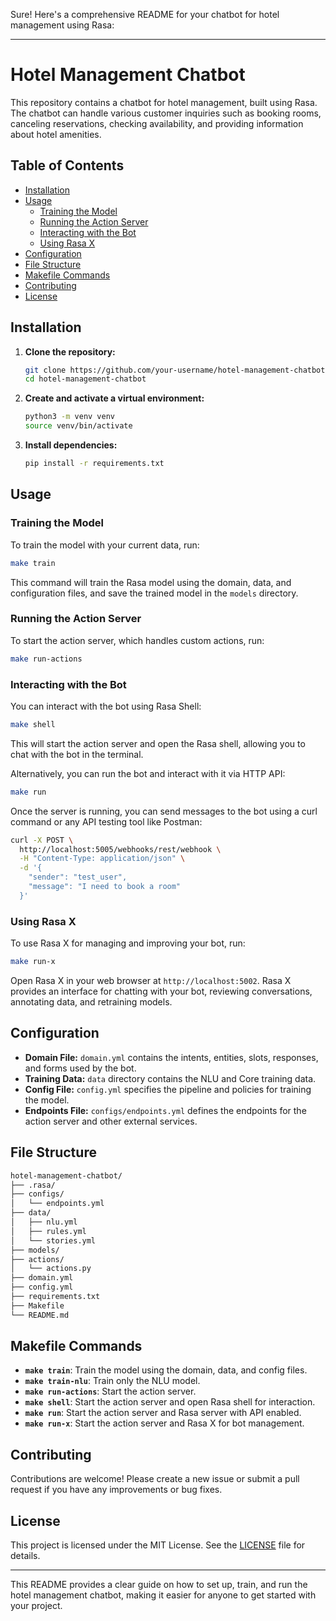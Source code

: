Sure! Here's a comprehensive README for your chatbot for hotel management using Rasa:

---

# Hotel Management Chatbot

This repository contains a chatbot for hotel management, built using Rasa. The chatbot can handle various customer inquiries such as booking rooms, canceling reservations, checking availability, and providing information about hotel amenities.

## Table of Contents

- [Installation](#installation)
- [Usage](#usage)
  - [Training the Model](#training-the-model)
  - [Running the Action Server](#running-the-action-server)
  - [Interacting with the Bot](#interacting-with-the-bot)
  - [Using Rasa X](#using-rasa-x)
- [Configuration](#configuration)
- [File Structure](#file-structure)
- [Makefile Commands](#makefile-commands)
- [Contributing](#contributing)
- [License](#license)

## Installation

1. **Clone the repository:**

   ```sh
   git clone https://github.com/your-username/hotel-management-chatbot.git
   cd hotel-management-chatbot
   ```

2. **Create and activate a virtual environment:**

   ```sh
   python3 -m venv venv
   source venv/bin/activate
   ```

3. **Install dependencies:**
   ```sh
   pip install -r requirements.txt
   ```

## Usage

### Training the Model

To train the model with your current data, run:

```sh
make train
```

This command will train the Rasa model using the domain, data, and configuration files, and save the trained model in the `models` directory.

### Running the Action Server

To start the action server, which handles custom actions, run:

```sh
make run-actions
```

### Interacting with the Bot

You can interact with the bot using Rasa Shell:

```sh
make shell
```

This will start the action server and open the Rasa shell, allowing you to chat with the bot in the terminal.

Alternatively, you can run the bot and interact with it via HTTP API:

```sh
make run
```

Once the server is running, you can send messages to the bot using a curl command or any API testing tool like Postman:

```sh
curl -X POST \
  http://localhost:5005/webhooks/rest/webhook \
  -H "Content-Type: application/json" \
  -d '{
    "sender": "test_user",
    "message": "I need to book a room"
  }'
```

### Using Rasa X

To use Rasa X for managing and improving your bot, run:

```sh
make run-x
```

Open Rasa X in your web browser at `http://localhost:5002`. Rasa X provides an interface for chatting with your bot, reviewing conversations, annotating data, and retraining models.

## Configuration

- **Domain File:** `domain.yml` contains the intents, entities, slots, responses, and forms used by the bot.
- **Training Data:** `data` directory contains the NLU and Core training data.
- **Config File:** `config.yml` specifies the pipeline and policies for training the model.
- **Endpoints File:** `configs/endpoints.yml` defines the endpoints for the action server and other external services.

## File Structure

```sh
hotel-management-chatbot/
├── .rasa/
├── configs/
│   └── endpoints.yml
├── data/
│   ├── nlu.yml
│   ├── rules.yml
│   └── stories.yml
├── models/
├── actions/
│   └── actions.py
├── domain.yml
├── config.yml
├── requirements.txt
├── Makefile
└── README.md
```

## Makefile Commands

- **`make train`**: Train the model using the domain, data, and config files.
- **`make train-nlu`**: Train only the NLU model.
- **`make run-actions`**: Start the action server.
- **`make shell`**: Start the action server and open Rasa shell for interaction.
- **`make run`**: Start the action server and Rasa server with API enabled.
- **`make run-x`**: Start the action server and Rasa X for bot management.

## Contributing

Contributions are welcome! Please create a new issue or submit a pull request if you have any improvements or bug fixes.

## License

This project is licensed under the MIT License. See the [LICENSE](LICENSE) file for details.

---

This README provides a clear guide on how to set up, train, and run the hotel management chatbot, making it easier for anyone to get started with your project.
